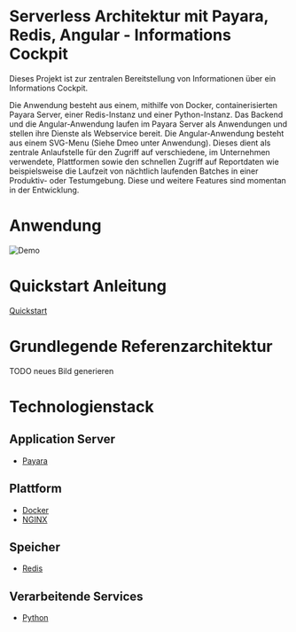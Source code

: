 # Serverless Architektur mit Payara, Redis, Angular - Informations Cockpit

Dieses Projekt ist zur zentralen Bereitstellung von Informationen über ein Informations Cockpit.

Die Anwendung besteht aus einem, mithilfe von Docker, containerisierten Payara Server, einer Redis-Instanz und einer Python-Instanz. Das Backend und die Angular-Anwendung laufen im Payara Server als Anwendungen und stellen ihre Dienste als Webservice bereit. Die Angular-Anwendung besteht aus einem SVG-Menu (Siehe Dmeo unter Anwendung). Dieses dient als zentrale Anlaufstelle für den Zugriff auf verschiedene, im Unternehmen verwendete, Plattformen sowie den schnellen Zugriff auf Reportdaten wie beispielsweise die Laufzeit von nächtlich laufenden Batches in einer Produktiv- oder Testumgebung. Diese und weitere Features sind momentan in der Entwicklung.

# Anwendung
![Demo](docs/img/demo.gif)

# Quickstart Anleitung
[Quickstart](docs/readme.md)

# Grundlegende Referenzarchitektur
TODO neues Bild generieren

# Technologienstack

## Application Server
+ [Payara](https://www.payara.fish/)

## Plattform
+ [Docker](https://www.docker.com/)
+ [NGINX](https://nginx.org/en/)

## Speicher
+ [Redis](https://redis.io/)

## Verarbeitende Services
+ [Python](https://www.python.org/)

